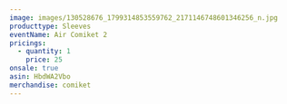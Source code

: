 ```yaml
---
image: images/130528676_1799314853559762_2171146748601346256_n.jpg
producttype: Sleeves
eventName: Air Comiket 2
pricings:
  - quantity: 1
    price: 25
onsale: true
asin: HbdWA2Vbo
merchandise: comiket
---
```

